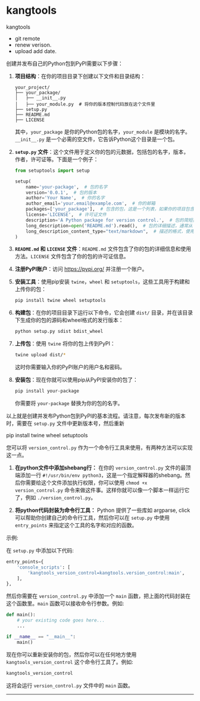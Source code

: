 # kangtools
kangtools

- git remote
- renew verison.
- upload add date. 


创建并发布自己的Python包到PyPI需要以下步骤：

1. **项目结构**：在你的项目目录下创建以下文件和目录结构：

   ```
   your_project/
   ├── your_package/
   │   ├── __init__.py
   │   ├── your_module.py  # 将你的版本控制代码放在这个文件里
   ├── setup.py
   ├── README.md
   ├── LICENSE
   ```

   其中，`your_package` 是你的Python包的名字，`your_module` 是模块的名字。`__init__.py` 是一个必需的空文件，它告诉Python这个目录是一个包。

2. **`setup.py` 文件**：这个文件用于定义你的包的元数据，包括包的名字，版本，作者，许可证等。下面是一个例子：

   ```python
   from setuptools import setup

   setup(
       name='your-package',  # 包的名字
       version='0.0.1',  # 包的版本
       author='Your Name',  # 你的名字
       author_email='your.email@example.com',  # 你的邮箱
       packages=['your_package'],  # 包含的包，这是一个列表，如果你的项目包含多个包，都需要列在这里
       license='LICENSE',  # 许可证文件
       description='A Python package for version control.',  # 包的简短描述
       long_description=open('README.md').read(),  # 包的详细描述，通常从 README.md 文件读取
       long_description_content_type="text/markdown",  # 描述的格式，使用markdown格式
   )
   ```

3. **`README.md` 和 `LICENSE` 文件**：`README.md` 文件包含了你的包的详细信息和使用方法。`LICENSE` 文件包含了你的包的许可证信息。

4. **注册PyPI账户**：访问 https://pypi.org/ 并注册一个账户。

5. **安装工具**：使用pip安装 `twine`，`wheel` 和 `setuptools`，这些工具用于构建和上传你的包：

   ```bash
   pip install twine wheel setuptools
   ```

6. **构建包**：在你的项目目录下运行以下命令，它会创建 `dist/` 目录，并在该目录下生成你的包的源码和wheel格式的发行版本：

   ```bash
   python setup.py sdist bdist_wheel
   ```

7. **上传包**：使用 `twine` 将你的包上传到PyPI：

   ```bash
   twine upload dist/*
   ```

   这时你需要输入你的PyPI账户的用户名和密码。

8. **安装包**：现在你就可以使用pip从PyPI安装你的包了：

   ```bash
   pip install your-package
   ```

   你需要将 `your-package` 替换为你的包的名字。

以上就是创建并发布Python包到PyPI的基本流程。请注意，每次发布新的版本时，需要在 `setup.py` 文件中更新版本号，然后重新


pip install twine wheel setuptools



您可以将 `version_control.py` 作为一个命令行工具来使用，有两种方法可以实现这一点。

1. **在python文件中添加shebang行：** 在你的 `version_control.py` 文件的最顶端添加一行 `#!/usr/bin/env python3`，这是一个指定解释器的shebang。然后你需要给这个文件添加执行权限，你可以使用 `chmod +x version_control.py` 命令来做这件事。这样你就可以像一个脚本一样运行它了，例如 `./version_control.py`。

2. **将python代码封装为命令行工具：** Python 提供了一些库如 argparse, click 可以帮助你创建自己的命令行工具，然后你可以在 `setup.py` 中使用 `entry_points` 来指定这个工具的名字和对应的函数。

示例:

在 `setup.py` 中添加以下代码:

```python
entry_points={
    'console_scripts': [
        'kangtools_version_control=kangtools.version_control:main',
    ],
},
```

然后你需要在 `version_control.py` 中添加一个 `main` 函数，把上面的代码封装在这个函数里。`main` 函数可以接收命令行参数。例如:

```python
def main():
    # your existing code goes here...
    ...

if __name__ == "__main__":
    main()
```

现在你可以重新安装你的包，然后你可以在任何地方使用 `kangtools_version_control` 这个命令行工具了。例如:

```bash
kangtools_version_control
```

这将会运行 `version_control.py` 文件中的 `main` 函数。

-----
